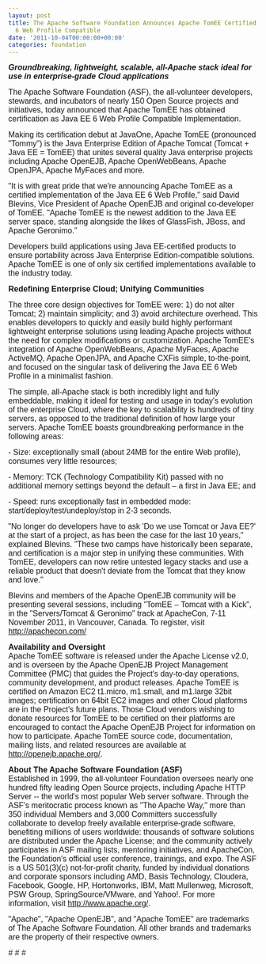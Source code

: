 ```yaml
---
layout: post
title: The Apache Software Foundation Announces Apache TomEE Certified as Java EE
  6 Web Profile Compatible
date: '2011-10-04T00:00:00+00:00'
categories: foundation
---
```

<p style="margin-bottom: 0in; "><i><b><font face="Arial Narrow, sans-serif" size="3">Groundbreaking,
lightweight, scalable, all-Apache stack ideal for use in
enterprise-grade Cloud applications</font></b></i></p> 
  <p style="margin-bottom: 0in; "><font size="3"><font face="Arial Narrow, sans-serif">The
Apache Software Foundation (ASF), the all-volunteer developers,
stewards, and incubators of nearly 150 Open Source projects and
initiatives, today announced that Apache TomEE has obtained
certification as Java EE 6 Web Profile Compatible Implementation.</font></font></p> 
  <p style="margin-bottom: 0in; "><font face="Arial Narrow, sans-serif" size="3">Making
its certification debut at JavaOne, Apache TomEE (pronounced &quot;Tommy&quot;)
is the Java Enterprise Edition of Apache Tomcat (Tomcat + Java EE =
TomEE) that unites several quality Java enterprise projects including
Apache OpenEJB, Apache OpenWebBeans, Apache OpenJPA, Apache MyFaces
and more.</font></p> 
  <p style="margin-bottom: 0in; "><font face="Arial Narrow, sans-serif" size="3">&quot;It
is with great pride that we're announcing Apache TomEE as a certified
implementation of the Java EE 6 Web Profile,&quot; said David
Blevins, Vice President of Apache OpenEJB and original co-developer
of TomEE. &quot;Apache TomEE is the newest addition to the Java EE
server space, standing alongside the likes of GlassFish, JBoss, and
Apache Geronimo.&quot;</font></p> 
  <p style="margin-bottom: 0in; "><font size="3"><font face="Arial Narrow, sans-serif">Developers
build applications using Java EE-certified products to ensure
portability across Java Enterprise Edition-compatible solutions.
Apache TomEE is one of only six certified implementations available
to the industry today. </font> </font></p> 
  <p style="margin-bottom: 0in; "><font face="Arial Narrow, sans-serif" size="3"><b>Redefining
Enterprise Cloud; Unifying Communities</b></font></p> 
  <p style="margin-bottom: 0in; "><font face="Arial Narrow, sans-serif" size="3">The
three core design objectives for TomEE were: 1) do not alter Tomcat;
2) maintain simplicity; and 3) avoid architecture overhead. This
enables developers to quickly and easily build highly performant
lightweight enterprise solutions using leading Apache projects
without the need for complex modifications or customization. Apache
TomEE's integration of Apache OpenWebBeans, Apache MyFaces, Apache
ActiveMQ, Apache OpenJPA, and Apache CXFis simple, to-the-point, and
focused on the singular task of delivering the Java EE 6 Web Profile
in a minimalist fashion.</font></p> 
  <p style="margin-bottom: 0in; "><font face="Arial Narrow, sans-serif" size="3">The
simple, all-Apache stack is both incredibly light and fully
embeddable, making it ideal for testing and usage in today's
evolution of the enterprise Cloud, where the key to scalability is
hundreds of tiny servers, as opposed to the traditional definition of
how large your servers. Apache TomEE boasts groundbreaking
performance in the following areas:</font></p> 
  <p style="margin-bottom: 0in; "><font size="3"><font face="Arial Narrow, sans-serif">-
Size: exceptionally small (about 24MB for the entire Web profile),
consumes very little resources;  </font> </font></p> 
  <p style="margin-bottom: 0in; "><font face="Arial Narrow, sans-serif" size="3">-
Memory: TCK (Technology Compatibility Kit) passed with no additional
memory settings beyond the default – a first in Java EE; and</font></p> 
  <p style="margin-bottom: 0in; "><font face="Arial Narrow, sans-serif" size="3">-
Speed: runs exceptionally fast in embedded mode:
start/deploy/test/undeploy/stop in 2-3 seconds.</font></p> 
  <p style="margin-bottom: 0in; "><font face="Arial Narrow, sans-serif" size="3">&quot;No
longer do developers have to ask 'Do we use Tomcat or Java EE?' at
the start of a project, as has been the case for the last 10 years,&quot;
explained Blevins. &quot;These two camps have historically been
separate, and certification is a major step in unifying these
communities. With TomEE, developers can now retire untested legacy
stacks and use a reliable product that doesn't deviate from the
Tomcat that they know and love.&quot;</font></p> 
  <p style="margin-bottom: 0in; "><font face="Arial Narrow, sans-serif" size="3">Blevins
and members of the Apache OpenEJB community will be presenting
several sessions, including &quot;TomEE – Tomcat with a Kick&quot;,
in the &quot;Servers/Tomcat &amp; Geronimo&quot; track at ApacheCon,
7-11 November 2011, in Vancouver, Canada.  To register,
visit <a href="http://apachecon.com/">http://apachecon.com/</a></font></p> 
  <p style="margin-bottom: 0in; "><font size="3"><font face="Arial Narrow, sans-serif"><b>Availability
and Oversight<br /></b></font><font face="Arial Narrow, sans-serif">Apache
TomEE software is released under the Apache License v2.0, and is
overseen by the Apache OpenEJB Project Management Committee (PMC)
that guides the Project's day-to-day operations, community
development, and product releases. Apache TomEE is certified on
Amazon EC2 t1.micro, m1.small, and m1.large 32bit images;
certification on 64bit EC2 images and other Cloud platforms are in
the Project's future plans. Those Cloud vendors wishing to donate
resources for TomEE to be certified on their platforms are encouraged
to contact the Apache OpenEJB Project for information on how to
participate. Apache TomEE source code, documentation, mailing lists,
and related resources are available at <a href="http://openejb.apache.org/">http://openejb.apache.org/</a>.</font></font></p> 
  <p style="margin-bottom: 0in; "><font size="3"><font face="Arial Narrow, sans-serif"><b>About
The Apache Software Foundation (ASF)<br /></b></font><font face="Arial Narrow, sans-serif">Established
in 1999, the all-volunteer Foundation oversees nearly one hundred
fifty leading Open Source projects, including Apache HTTP Server --
the world's most popular Web server software. Through the ASF's
meritocratic process known as &quot;The Apache Way,&quot; more than
350 individual Members and 3,000 Committers successfully collaborate
to develop freely available enterprise-grade software, benefiting
millions of users worldwide: thousands of software solutions are
distributed under the Apache License; and the community actively
participates in ASF mailing lists, mentoring initiatives, and
ApacheCon, the Foundation's official user conference, trainings, and
expo. The ASF is a US 501(3)(c) not-for-profit charity, funded by
individual donations and corporate sponsors including AMD, Basis
Technology, Cloudera, Facebook, Google, HP, Hortonworks, IBM, Matt
Mullenweg, Microsoft, PSW Group, SpringSource/VMware, and Yahoo!. For
more information, visit <a href="http://www.apache.org/">http://www.apache.org/</a>.</font></font></p> 
  <p style="margin-bottom: 0in; "><font face="Arial Narrow, sans-serif" size="3">&quot;Apache&quot;,
&quot;Apache OpenEJB&quot;, and &quot;Apache TomEE&quot; are
trademarks of The Apache Software Foundation. All other brands and
trademarks are the property of their respective owners.</font></p> 
  <p style="margin-bottom: 0in; "><font face="Arial Narrow, sans-serif" size="3">#
# #</font></p>
